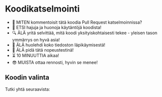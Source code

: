 # Koodikatselmointi

* :thinking: MITEN kommentoisit tätä koodia Pull Request katselmoinnissa?
* :shit: ETSI hajuja ja huonoja käytäntöjä koodista!
* :mag: ÄLÄ yritä selvittää, mitä koodi yksityiskohtaisesti tekee - yleisen tason ymmärrys on hyvä asia!
* :floppy_disk: ÄLÄ huolehdi koko tiedoston läpikäymisestä!
* :snail: ÄLÄ pidä tätä nopeustestinä!
* :hourglass_flowing_sand: 10 MINUUTTIA aikaa!
* :sunglasses: MUISTA ottaa rennosti, hyvin se menee!

## Koodin valinta

Tutki yhtä seuraavista:

